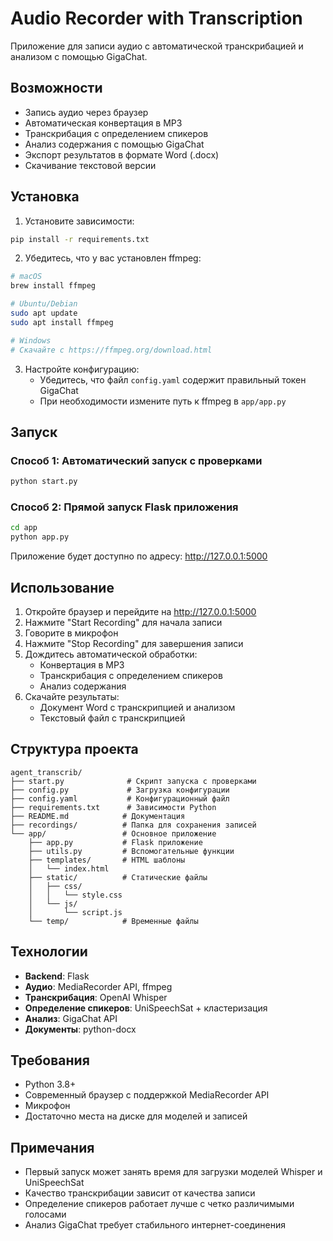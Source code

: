 # Audio Recorder with Transcription

Приложение для записи аудио с автоматической транскрибацией и анализом с помощью GigaChat.

## Возможности

- Запись аудио через браузер
- Автоматическая конвертация в MP3
- Транскрибация с определением спикеров
- Анализ содержания с помощью GigaChat
- Экспорт результатов в формате Word (.docx)
- Скачивание текстовой версии

## Установка

1. Установите зависимости:
```bash
pip install -r requirements.txt
```

2. Убедитесь, что у вас установлен ffmpeg:
```bash
# macOS
brew install ffmpeg

# Ubuntu/Debian
sudo apt update
sudo apt install ffmpeg

# Windows
# Скачайте с https://ffmpeg.org/download.html
```

3. Настройте конфигурацию:
   - Убедитесь, что файл `config.yaml` содержит правильный токен GigaChat
   - При необходимости измените путь к ffmpeg в `app/app.py`

## Запуск

### Способ 1: Автоматический запуск с проверками
```bash
python start.py
```

### Способ 2: Прямой запуск Flask приложения
```bash
cd app
python app.py
```

Приложение будет доступно по адресу: http://127.0.0.1:5000

## Использование

1. Откройте браузер и перейдите на http://127.0.0.1:5000
2. Нажмите "Start Recording" для начала записи
3. Говорите в микрофон
4. Нажмите "Stop Recording" для завершения записи
5. Дождитесь автоматической обработки:
   - Конвертация в MP3
   - Транскрибация с определением спикеров
   - Анализ содержания
6. Скачайте результаты:
   - Документ Word с транскрипцией и анализом
   - Текстовый файл с транскрипцией

## Структура проекта

```
agent_transcrib/
├── start.py              # Скрипт запуска с проверками
├── config.py             # Загрузка конфигурации
├── config.yaml           # Конфигурационный файл
├── requirements.txt      # Зависимости Python
├── README.md            # Документация
├── recordings/          # Папка для сохранения записей
└── app/                 # Основное приложение
    ├── app.py           # Flask приложение
    ├── utils.py         # Вспомогательные функции
    ├── templates/       # HTML шаблоны
    │   └── index.html
    ├── static/          # Статические файлы
    │   ├── css/
    │   │   └── style.css
    │   └── js/
    │       └── script.js
    └── temp/            # Временные файлы
```

## Технологии

- **Backend**: Flask
- **Аудио**: MediaRecorder API, ffmpeg
- **Транскрибация**: OpenAI Whisper
- **Определение спикеров**: UniSpeechSat + кластеризация
- **Анализ**: GigaChat API
- **Документы**: python-docx

## Требования

- Python 3.8+
- Современный браузер с поддержкой MediaRecorder API
- Микрофон
- Достаточно места на диске для моделей и записей

## Примечания

- Первый запуск может занять время для загрузки моделей Whisper и UniSpeechSat
- Качество транскрибации зависит от качества записи
- Определение спикеров работает лучше с четко различимыми голосами
- Анализ GigaChat требует стабильного интернет-соединения